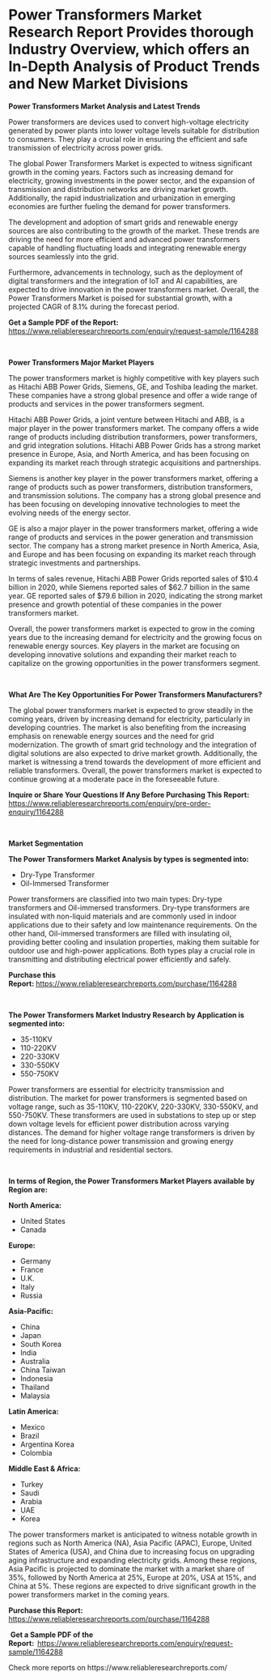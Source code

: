 <p><h1>Power Transformers Market Research Report Provides thorough Industry Overview, which offers an In-Depth Analysis of Product Trends and New Market Divisions</h1></p><p><strong>Power Transformers Market Analysis and Latest Trends</strong></p>
<p><p>Power transformers are devices used to convert high-voltage electricity generated by power plants into lower voltage levels suitable for distribution to consumers. They play a crucial role in ensuring the efficient and safe transmission of electricity across power grids.</p><p>The global Power Transformers Market is expected to witness significant growth in the coming years. Factors such as increasing demand for electricity, growing investments in the power sector, and the expansion of transmission and distribution networks are driving market growth. Additionally, the rapid industrialization and urbanization in emerging economies are further fueling the demand for power transformers.</p><p>The development and adoption of smart grids and renewable energy sources are also contributing to the growth of the market. These trends are driving the need for more efficient and advanced power transformers capable of handling fluctuating loads and integrating renewable energy sources seamlessly into the grid.</p><p>Furthermore, advancements in technology, such as the deployment of digital transformers and the integration of IoT and AI capabilities, are expected to drive innovation in the power transformers market. Overall, the Power Transformers Market is poised for substantial growth, with a projected CAGR of 8.1% during the forecast period.</p></p>
<p><strong>Get a Sample PDF of the Report:&nbsp;</strong> <a href="https://www.reliableresearchreports.com/enquiry/request-sample/1164288">https://www.reliableresearchreports.com/enquiry/request-sample/1164288</a></p>
<p>&nbsp;</p>
<p><strong>Power Transformers Major Market Players</strong></p>
<p><p>The power transformers market is highly competitive with key players such as Hitachi ABB Power Grids, Siemens, GE, and Toshiba leading the market. These companies have a strong global presence and offer a wide range of products and services in the power transformers segment.</p><p>Hitachi ABB Power Grids, a joint venture between Hitachi and ABB, is a major player in the power transformers market. The company offers a wide range of products including distribution transformers, power transformers, and grid integration solutions. Hitachi ABB Power Grids has a strong market presence in Europe, Asia, and North America, and has been focusing on expanding its market reach through strategic acquisitions and partnerships.</p><p>Siemens is another key player in the power transformers market, offering a range of products such as power transformers, distribution transformers, and transmission solutions. The company has a strong global presence and has been focusing on developing innovative technologies to meet the evolving needs of the energy sector.</p><p>GE is also a major player in the power transformers market, offering a wide range of products and services in the power generation and transmission sector. The company has a strong market presence in North America, Asia, and Europe and has been focusing on expanding its market reach through strategic investments and partnerships.</p><p>In terms of sales revenue, Hitachi ABB Power Grids reported sales of $10.4 billion in 2020, while Siemens reported sales of $62.7 billion in the same year. GE reported sales of $79.6 billion in 2020, indicating the strong market presence and growth potential of these companies in the power transformers market.</p><p>Overall, the power transformers market is expected to grow in the coming years due to the increasing demand for electricity and the growing focus on renewable energy sources. Key players in the market are focusing on developing innovative solutions and expanding their market reach to capitalize on the growing opportunities in the power transformers segment.</p></p>
<p>&nbsp;</p>
<p><strong>What Are The Key Opportunities For Power Transformers Manufacturers?</strong></p>
<p><p>The global power transformers market is expected to grow steadily in the coming years, driven by increasing demand for electricity, particularly in developing countries. The market is also benefiting from the increasing emphasis on renewable energy sources and the need for grid modernization. The growth of smart grid technology and the integration of digital solutions are also expected to drive market growth. Additionally, the market is witnessing a trend towards the development of more efficient and reliable transformers. Overall, the power transformers market is expected to continue growing at a moderate pace in the foreseeable future.</p></p>
<p><strong>Inquire or Share Your Questions If Any Before Purchasing This Report:</strong> <a href="https://www.reliableresearchreports.com/enquiry/pre-order-enquiry/1164288">https://www.reliableresearchreports.com/enquiry/pre-order-enquiry/1164288</a></p>
<p>&nbsp;</p>
<p><strong>Market Segmentation</strong></p>
<p><strong>The Power Transformers Market Analysis by types is segmented into:</strong></p>
<p><ul><li>Dry-Type Transformer</li><li>Oil-Immersed Transformer</li></ul></p>
<p><p>Power transformers are classified into two main types: Dry-type transformers and Oil-immersed transformers. Dry-type transformers are insulated with non-liquid materials and are commonly used in indoor applications due to their safety and low maintenance requirements. On the other hand, Oil-immersed transformers are filled with insulating oil, providing better cooling and insulation properties, making them suitable for outdoor use and high-power applications. Both types play a crucial role in transmitting and distributing electrical power efficiently and safely.</p></p>
<p><strong>Purchase this Report:&nbsp;</strong><a href="https://www.reliableresearchreports.com/purchase/1164288">https://www.reliableresearchreports.com/purchase/1164288</a></p>
<p>&nbsp;</p>
<p><strong>The Power Transformers Market Industry Research by Application is segmented into:</strong></p>
<p><ul><li>35-110KV</li><li>110-220KV</li><li>220-330KV</li><li>330-550KV</li><li>550-750KV</li></ul></p>
<p><p>Power transformers are essential for electricity transmission and distribution. The market for power transformers is segmented based on voltage range, such as 35-110KV, 110-220KV, 220-330KV, 330-550KV, and 550-750KV. These transformers are used in substations to step up or step down voltage levels for efficient power distribution across varying distances. The demand for higher voltage range transformers is driven by the need for long-distance power transmission and growing energy requirements in industrial and residential sectors.</p></p>
<p>&nbsp;</p>
<p><strong>In terms of Region, the Power Transformers Market Players available by Region are:</strong></p>
<p>
    <p> <strong> North America: </strong>
        <ul>
            <li>United States</li>
            <li>Canada</li>
        </ul>
        </p> 
    <p> <strong> Europe: </strong>
        <ul>
            <li>Germany</li>
            <li>France</li>
            <li>U.K.</li>
            <li>Italy</li>
            <li>Russia</li>
        </ul>
        </p> 
    <p> <strong> Asia-Pacific: </strong>
        <ul>
            <li>China</li>
            <li>Japan</li>
            <li>South Korea</li>
            <li>India</li>
            <li>Australia</li>
            <li>China Taiwan</li>
            <li>Indonesia</li>
            <li>Thailand</li>
            <li>Malaysia</li>
        </ul>
        </p> 
    <p> <strong> Latin America: </strong>
        <ul>
            <li>Mexico</li>
            <li>Brazil</li>
            <li>Argentina Korea</li>
            <li>Colombia</li>
        </ul>
        </p> 
    <p> <strong> Middle East & Africa: </strong>
        <ul>
            <li>Turkey</li>
            <li>Saudi</li>
            <li>Arabia</li>
            <li>UAE</li>
            <li>Korea</li>
        </ul>
    </p>
    </p>
<p><p>The power transformers market is anticipated to witness notable growth in regions such as North America (NA), Asia Pacific (APAC), Europe, United States of America (USA), and China due to increasing focus on upgrading aging infrastructure and expanding electricity grids. Among these regions, Asia Pacific is projected to dominate the market with a market share of 35%, followed by North America at 25%, Europe at 20%, USA at 15%, and China at 5%. These regions are expected to drive significant growth in the power transformers market in the coming years.</p></p>
<p><strong>Purchase this Report: </strong><a href="https://www.reliableresearchreports.com/purchase/1164288">https://www.reliableresearchreports.com/purchase/1164288</a></p>
<p>&nbsp;<strong>Get a Sample PDF of the Report:&nbsp;&nbsp;</strong><a href="https://www.reliableresearchreports.com/enquiry/request-sample/1164288">https://www.reliableresearchreports.com/enquiry/request-sample/1164288</a></p>
<p><strong></strong></p>
<p>Check more reports on https://www.reliableresearchreports.com/</p>